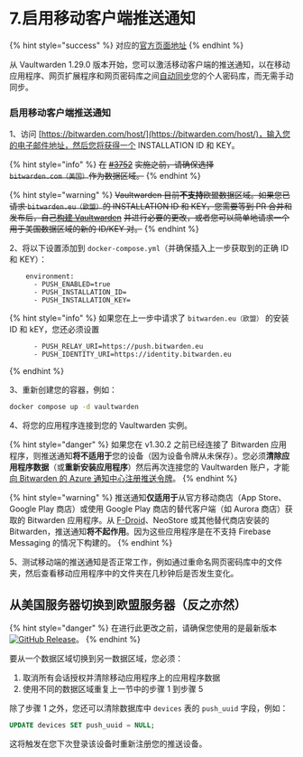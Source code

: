 # 7.启用移动客户端推送通知

{% hint style="success" %}
对应的[官方页面地址](https://github.com/dani-garcia/vaultwarden/wiki/Enabling-Mobile-Client-push-notification)
{% endhint %}

从 Vaultwarden 1.29.0 版本开始，您可以激活移动客户端的推送通知，以在移动应用程序、网页扩展程序和网页密码库之间[自动同步](https://help.ppgg.in/password-manager/vault-administration/syncing-your-vault#automatic-sync)您的个人密码库，而无需手动同步。

### 启用移动客户端推送通知 <a href="#enable-mobile-client-push-notification" id="enable-mobile-client-push-notification"></a>

1、访问 [https://bitwarden.com/host/](https://bitwarden.com/host/)，输入您的电子邮件地址，然后您将获得一个 INSTALLATION ID 和 KEY。

{% hint style="info" %}
~~在~~ [~~#3752~~](https://github.com/dani-garcia/vaultwarden/pull/3752) ~~实施之前，请确保选择 `bitwarden.com（美国）`作为数据区域。~~
{% endhint %}

{% hint style="warning" %}
~~Vaultwarden 目前**不支持**欧盟数据区域。如果您已请求 `bitwarden.eu（欧盟）`的 INSTALLATION ID 和 KEY，您需要等到 PR 合并和发布后，自己~~[~~构建 Vaultwarden~~](../deployment/building-your-own-docker-image.md) ~~并进行必要的更改，或者您可以简单地请求一个用于美国数据区域的新的 ID/KEY 对。~~
{% endhint %}

2、将以下设置添加到 `docker-compose.yml`（并确保插入上一步获取到的正确 ID 和 KEY）：

```systemd
    environment:
      - PUSH_ENABLED=true
      - PUSH_INSTALLATION_ID=
      - PUSH_INSTALLATION_KEY=
```

{% hint style="info" %}
如果您在上一步中请求了 `bitwarden.eu（欧盟）` 的安装 ID 和 kEY，您还必须设置

```systemd
      - PUSH_RELAY_URI=https://push.bitwarden.eu
      - PUSH_IDENTITY_URI=https://identity.bitwarden.eu
```
{% endhint %}

3、重新创建您的容器，例如：

```bash
docker compose up -d vaultwarden
```

4、将您的应用程序连接到您的 Vaultwarden 实例。

{% hint style="danger" %}
如果您在 v1.30.2 之前已经连接了 Bitwarden 应用程序，则推送通知**将不适用于**您的设备（因为设备令牌从未保存）。您必须**清除应用程序数据**（或**重新安装应用程序**）然后再次连接您的 Vaultwarden 账户，才能[向 Bitwarden 的 Azure 通知中心注册推送令牌](https://contributing.bitwarden.com/architecture/deep-dives/push-notifications/mobile/#self-hosted-implementation)。
{% endhint %}

{% hint style="warning" %}
推送通知**仅适用于**从官方移动商店（App Store、Google Play 商店）或使用 Google Play 商店的替代客户端（如 Aurora 商店）获取的 Bitwarden 应用程序。从 [F-Droid](https://mobileapp.bitwarden.com/fdroid/)、NeoStore 或其他替代商店安装的 Bitwarden，推送通知**将不起作用**。因为这些应用程序是在不支持 Firebase Messaging 的情况下构建的。
{% endhint %}

5、测试移动端的推送通知是否正常工作，例如通过重命名网页密码库中的文件夹，然后查看移动应用程序中的文件夹在几秒钟后是否发生变化。

## 从美国服务器切换到欧盟服务器（反之亦然） <a href="#switching-from-us-to-eu-servers-or-vice-versa" id="switching-from-us-to-eu-servers-or-vice-versa"></a>

{% hint style="danger" %}
在进行此更改之前，请确保您使用的是最新版本[![GitHub Release](https://img.shields.io/github/release/dani-garcia/vaultwarden.svg)](https://github.com/dani-garcia/vaultwarden/releases/latest)。
{% endhint %}

要从一个数据区域切换到另一数据区域，您必须：

1. 取消所有会话授权并清除移动应用程序上的应用程序数据
2. 使用不同的数据区域重复上一节中的步骤 1 到步骤 5

除了步骤 1 之外，您还可以清除数据库中 `devices` 表的 `push_uuid` 字段，例如：

```sql
UPDATE devices SET push_uuid = NULL;
```

这将触发在您下次登录该设备时重新注册您的推送设备。
